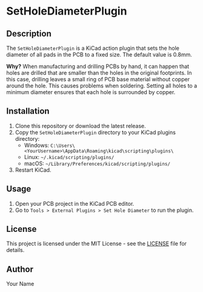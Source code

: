 # SetHoleDiameterPlugin

## Description
The `SetHoleDiameterPlugin` is a KiCad action plugin that sets the hole diameter of all pads in the PCB to a fixed size. The default value is 0.8mm. 

**Why?** When manufacturing and drilling PCBs by hand, it can happen that holes are drilled that are smaller than the holes in the original footprints. In this case, drilling leaves a small ring of PCB base material without copper around the hole. This causes problems when soldering. Setting all holes to a minimum diameter ensures that each hole is surrounded by copper.

## Installation
1. Clone this repository or download the latest release.
2. Copy the `SetHoleDiameterPlugin` directory to your KiCad plugins directory:
   - Windows: `C:\Users\<YourUsername>\AppData\Roaming\kicad\scripting\plugins\`
   - Linux: `~/.kicad/scripting/plugins/`
   - macOS: `~/Library/Preferences/kicad/scripting/plugins/`
3. Restart KiCad.

## Usage
1. Open your PCB project in the KiCad PCB editor.
2. Go to `Tools > External Plugins > Set Hole Diameter` to run the plugin.

## License
This project is licensed under the MIT License - see the [LICENSE](LICENSE) file for details.

## Author
Your Name

